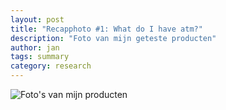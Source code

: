 ```yaml
---
layout: post
title: "Recapphoto #1: What do I have atm?"
description: "Foto van mijn geteste producten"
author: jan
tags: summary
category: research
---
```



![Foto's van mijn producten]({{site.url}}/assets/1_overview.jpg)